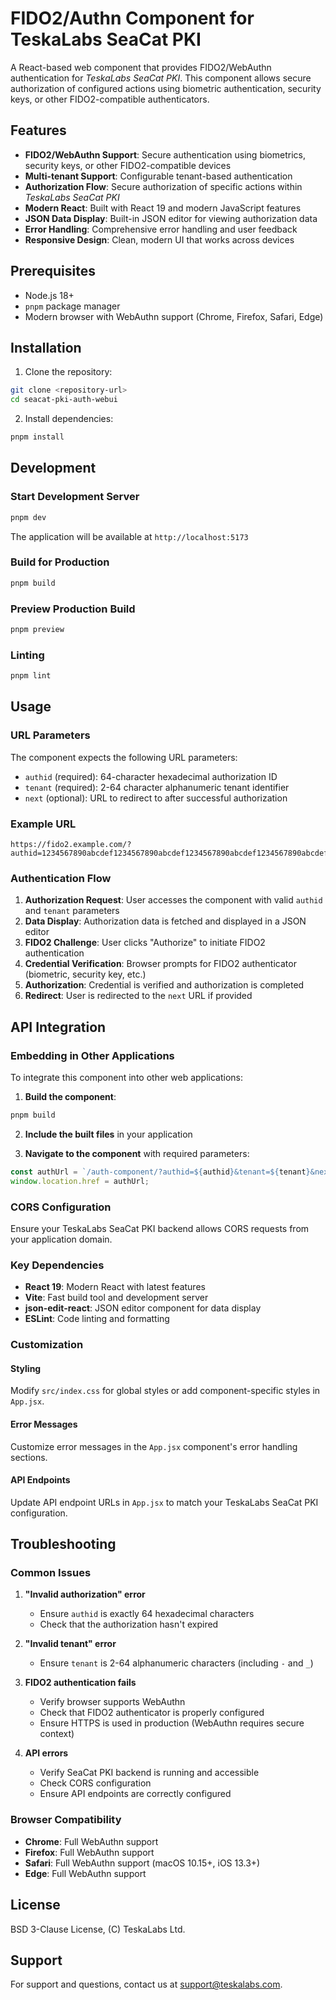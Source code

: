 # FIDO2/Authn Component for TeskaLabs SeaCat PKI

A React-based web component that provides FIDO2/WebAuthn authentication for _TeskaLabs SeaCat PKI_.
This component allows secure authorization of configured actions using biometric authentication, security keys, or other FIDO2-compatible authenticators.

## Features

- **FIDO2/WebAuthn Support**: Secure authentication using biometrics, security keys, or other FIDO2-compatible devices
- **Multi-tenant Support**: Configurable tenant-based authentication
- **Authorization Flow**: Secure authorization of specific actions within _TeskaLabs SeaCat PKI_
- **Modern React**: Built with React 19 and modern JavaScript features
- **JSON Data Display**: Built-in JSON editor for viewing authorization data
- **Error Handling**: Comprehensive error handling and user feedback
- **Responsive Design**: Clean, modern UI that works across devices

## Prerequisites

- Node.js 18+ 
- `pnpm` package manager
- Modern browser with WebAuthn support (Chrome, Firefox, Safari, Edge)

## Installation

1. Clone the repository:
```bash
git clone <repository-url>
cd seacat-pki-auth-webui
```

2. Install dependencies:
```bash
pnpm install
```

## Development

### Start Development Server
```bash
pnpm dev
```

The application will be available at `http://localhost:5173`

### Build for Production
```bash
pnpm build
```

### Preview Production Build
```bash
pnpm preview
```

### Linting
```bash
pnpm lint
```

## Usage

### URL Parameters

The component expects the following URL parameters:

- `authid` (required): 64-character hexadecimal authorization ID
- `tenant` (required): 2-64 character alphanumeric tenant identifier
- `next` (optional): URL to redirect to after successful authorization

### Example URL
```
https://fido2.example.com/?authid=1234567890abcdef1234567890abcdef1234567890abcdef1234567890abcdef&tenant=mytenant&next=https://app.example.com/success
```

### Authentication Flow

1. **Authorization Request**: User accesses the component with valid `authid` and `tenant` parameters
2. **Data Display**: Authorization data is fetched and displayed in a JSON editor
3. **FIDO2 Challenge**: User clicks "Authorize" to initiate FIDO2 authentication
4. **Credential Verification**: Browser prompts for FIDO2 authenticator (biometric, security key, etc.)
5. **Authorization**: Credential is verified and authorization is completed
6. **Redirect**: User is redirected to the `next` URL if provided

## API Integration

### Embedding in Other Applications

To integrate this component into other web applications:

1. **Build the component**:
```bash
pnpm build
```

2. **Include the built files** in your application

3. **Navigate to the component** with required parameters:
```javascript
const authUrl = `/auth-component/?authid=${authid}&tenant=${tenant}&next=${encodeURIComponent(nextUrl)}`;
window.location.href = authUrl;
```

### CORS Configuration

Ensure your TeskaLabs SeaCat PKI backend allows CORS requests from your application domain.


### Key Dependencies

- **React 19**: Modern React with latest features
- **Vite**: Fast build tool and development server
- **json-edit-react**: JSON editor component for data display
- **ESLint**: Code linting and formatting

### Customization

#### Styling
Modify `src/index.css` for global styles or add component-specific styles in `App.jsx`.

#### Error Messages
Customize error messages in the `App.jsx` component's error handling sections.

#### API Endpoints
Update API endpoint URLs in `App.jsx` to match your TeskaLabs SeaCat PKI configuration.


## Troubleshooting

### Common Issues

1. **"Invalid authorization" error**
   - Ensure `authid` is exactly 64 hexadecimal characters
   - Check that the authorization hasn't expired

2. **"Invalid tenant" error**
   - Ensure `tenant` is 2-64 alphanumeric characters (including `-` and `_`)

3. **FIDO2 authentication fails**
   - Verify browser supports WebAuthn
   - Check that FIDO2 authenticator is properly configured
   - Ensure HTTPS is used in production (WebAuthn requires secure context)

4. **API errors**
   - Verify SeaCat PKI backend is running and accessible
   - Check CORS configuration
   - Ensure API endpoints are correctly configured


### Browser Compatibility

- **Chrome**: Full WebAuthn support
- **Firefox**: Full WebAuthn support
- **Safari**: Full WebAuthn support (macOS 10.15+, iOS 13.3+)
- **Edge**: Full WebAuthn support


## License

BSD 3-Clause License, (C) TeskaLabs Ltd.


## Support

For support and questions, contact us at [support@teskalabs.com](mailto:support@teskalabs.com).
